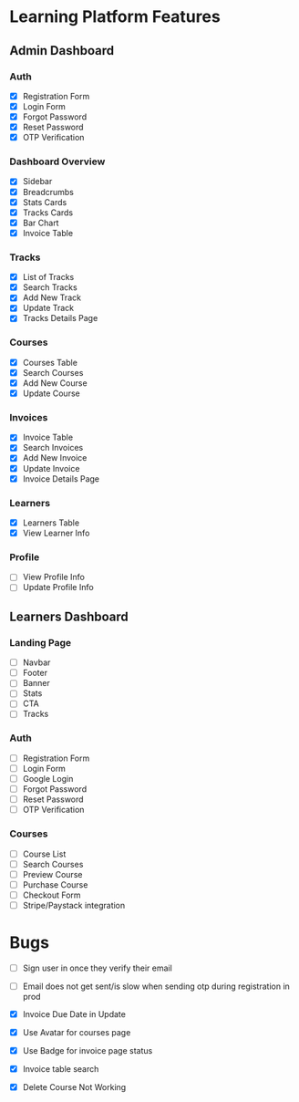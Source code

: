# Learning Platform Features

## Admin Dashboard

### Auth

- [x] Registration Form
- [x] Login Form
- [x] Forgot Password
- [x] Reset Password
- [x] OTP Verification

### Dashboard Overview

- [x] Sidebar
- [x] Breadcrumbs
- [x] Stats Cards
- [x] Tracks Cards
- [x] Bar Chart
- [x] Invoice Table

### Tracks

- [x] List of Tracks
- [x] Search Tracks
- [x] Add New Track
- [x] Update Track
- [x] Tracks Details Page

### Courses

- [x] Courses Table
- [x] Search Courses
- [x] Add New Course
- [x] Update Course

### Invoices

- [x] Invoice Table
- [x] Search Invoices
- [x] Add New Invoice
- [x] Update Invoice
- [x] Invoice Details Page

### Learners

- [x] Learners Table
- [x] View Learner Info

### Profile

- [ ] View Profile Info
- [ ] Update Profile Info

## Learners Dashboard

### Landing Page

- [ ] Navbar
- [ ] Footer
- [ ] Banner
- [ ] Stats
- [ ] CTA
- [ ] Tracks

### Auth

- [ ] Registration Form
- [ ] Login Form
- [ ] Google Login
- [ ] Forgot Password
- [ ] Reset Password
- [ ] OTP Verification

### Courses

- [ ] Course List
- [ ] Search Courses
- [ ] Preview Course
- [ ] Purchase Course
- [ ] Checkout Form
- [ ] Stripe/Paystack integration

# Bugs
- [ ] Sign user in once they verify their email
- [ ] Email does not get sent/is slow when sending otp during registration in prod
- [x] Invoice Due Date in Update
- [x] Use Avatar for courses page
- [x] Use Badge for invoice page status
- [x] Invoice table search
- [x] Delete Course Not Working

